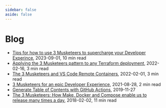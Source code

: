 ```yaml
---
sidebar: false
aside: false
---
```


# Blog

- [Tips for how to use 3 Musketeers to supercharge your Developer Experince](https://www.drewkhoury.com/post/2023-09-13_3-musketeers-docker-make-compose-tips/), 2023-09-01, 10 min read
- [Applying the 3 Musketeers pattern to any Terraform deployment](https://www.cmdsolutions.com.au/latest-thinking/blogs/applying-the-3-musketeers-pattern-to-any-terraform-deployment/), 2022-02-16, 3 min read
- [The 3 Musketeers and VS Code Remote Containers](https://www.amaysim.technology/blog/the-3-musketeers-and-vs-code-remote-containers), 2022-02-01, 3 min read
- [3 Musketeers for an epic Developer Experience](https://www.drewkhoury.com/post/gsd/3-musketeers-for-an-epic-developer-experience-8676ddaf33b2/), 2021-08-28, 2 min read
- [Generate Table of Contents with GitHub Actions](https://dev.to/flemay/generate-table-of-contents-with-github-actions-3a0b), 2019-11-27
- [The 3 Musketeers: How Make, Docker and Compose enable us to release many times a day](https://amaysim.engineering/the-3-musketeers-how-make-docker-and-compose-enable-us-to-release-many-times-a-day-e92ca816ef17), 2018-02-02, 11 min read
